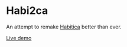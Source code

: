 # Habi2ca
An attempt to remake [Habitica](https://habitica.com/) better than ever.

[Live demo](https://habi2ca-manual-ryk33ehc4a-ez.a.run.app)
